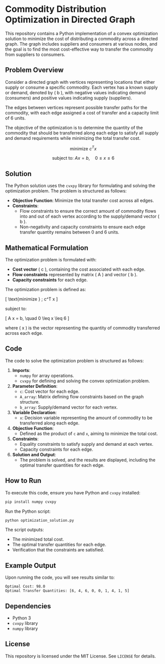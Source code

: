 # Commodity Distribution Optimization in Directed Graph

This repository contains a Python implementation of a convex optimization solution to minimize the cost of distributing a commodity across a directed graph. The graph includes suppliers and consumers at various nodes, and the goal is to find the most cost-effective way to transfer the commodity from suppliers to consumers.

## Problem Overview

Consider a directed graph with vertices representing locations that either supply or consume a specific commodity. Each vertex has a known supply or demand, denoted by \( b \), with negative values indicating demand (consumers) and positive values indicating supply (suppliers). 

The edges between vertices represent possible transfer paths for the commodity, with each edge assigned a cost of transfer and a capacity limit of 6 units.

The objective of the optimization is to determine the quantity of the commodity that should be transferred along each edge to satisfy all supply and demand requirements while minimizing the total transfer cost.

$$
\text{minimize } c^T x
$$

$$
\text{subject to: } A x = b, \quad 0 \leq x \leq 6
$$


## Solution

The Python solution uses the `cvxpy` library for formulating and solving the optimization problem. The problem is structured as follows:

- **Objective Function**: Minimize the total transfer cost across all edges.
- **Constraints**:
  - Flow constraints to ensure the correct amount of commodity flows into and out of each vertex according to the supply/demand vector \( b \).
  - Non-negativity and capacity constraints to ensure each edge transfer quantity remains between 0 and 6 units.

## Mathematical Formulation

The optimization problem is formulated with:

- **Cost vector** \( c \), containing the cost associated with each edge.
- **Flow constraints** represented by matrix \( A \) and vector \( b \).
- **Capacity constraints** for each edge.

The optimization problem is defined as:

\[
\text{minimize } \; c^T x
\]

subject to:

\[
A x = b, \quad 0 \leq x \leq 6
\]

where \( x \) is the vector representing the quantity of commodity transferred across each edge.

## Code

The code to solve the optimization problem is structured as follows:

1. **Imports**:
   - `numpy` for array operations.
   - `cvxpy` for defining and solving the convex optimization problem.
2. **Parameter Definition**:
   - `c`: Cost vector for each edge.
   - `A_array`: Matrix defining flow constraints based on the graph structure.
   - `b_array`: Supply/demand vector for each vertex.
3. **Variable Declaration**:
   - `x`: Decision variable representing the amount of commodity to be transferred along each edge.
4. **Objective Function**:
   - Defined as the product of `c` and `x`, aiming to minimize the total cost.
5. **Constraints**:
   - Equality constraints to satisfy supply and demand at each vertex.
   - Capacity constraints for each edge.
6. **Solution and Output**:
   - The problem is solved, and the results are displayed, including the optimal transfer quantities for each edge.

## How to Run

To execute this code, ensure you have Python and `cvxpy` installed:

```bash
pip install numpy cvxpy
```

Run the Python script:

```bash
python optimization_solution.py
```

The script outputs:
- The minimized total cost.
- The optimal transfer quantities for each edge.
- Verification that the constraints are satisfied.

## Example Output

Upon running the code, you will see results similar to:

```
Optimal Cost: 98.0
Optimal Transfer Quantities: [6, 4, 6, 0, 0, 1, 4, 1, 5]
```

## Dependencies

- Python 3
- `cvxpy` library
- `numpy` library

## License

This repository is licensed under the MIT License. See `LICENSE` for details.
